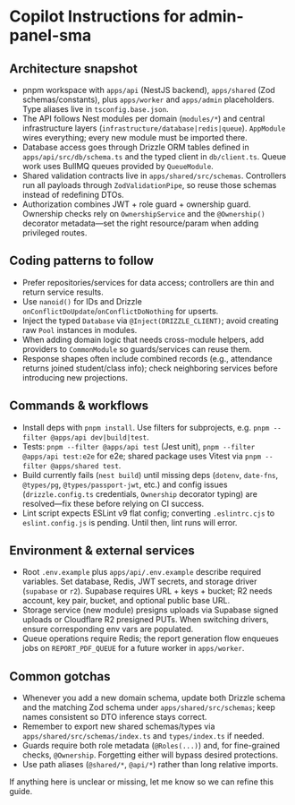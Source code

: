 # Copilot Instructions for admin-panel-sma

## Architecture snapshot

- pnpm workspace with `apps/api` (NestJS backend), `apps/shared` (Zod schemas/constants), plus `apps/worker` and `apps/admin` placeholders. Type aliases live in `tsconfig.base.json`.
- The API follows Nest modules per domain (`modules/*`) and central infrastructure layers (`infrastructure/database|redis|queue`). `AppModule` wires everything; every new module must be imported there.
- Database access goes through Drizzle ORM tables defined in `apps/api/src/db/schema.ts` and the typed client in `db/client.ts`. Queue work uses BullMQ queues provided by `QueueModule`.
- Shared validation contracts live in `apps/shared/src/schemas`. Controllers run all payloads through `ZodValidationPipe`, so reuse those schemas instead of redefining DTOs.
- Authorization combines JWT + role guard + ownership guard. Ownership checks rely on `OwnershipService` and the `@Ownership()` decorator metadata—set the right resource/param when adding privileged routes.

## Coding patterns to follow

- Prefer repositories/services for data access; controllers are thin and return service results.
- Use `nanoid()` for IDs and Drizzle `onConflictDoUpdate`/`onConflictDoNothing` for upserts.
- Inject the typed `Database` via `@Inject(DRIZZLE_CLIENT)`; avoid creating raw `Pool` instances in modules.
- When adding domain logic that needs cross-module helpers, add providers to `CommonModule` so guards/services can reuse them.
- Response shapes often include combined records (e.g., attendance returns joined student/class info); check neighboring services before introducing new projections.

## Commands & workflows

- Install deps with `pnpm install`. Use filters for subprojects, e.g. `pnpm --filter @apps/api dev|build|test`.
- Tests: `pnpm --filter @apps/api test` (Jest unit), `pnpm --filter @apps/api test:e2e` for e2e; shared package uses Vitest via `pnpm --filter @apps/shared test`.
- Build currently fails (`nest build`) until missing deps (`dotenv`, `date-fns`, `@types/pg`, `@types/passport-jwt`, etc.) and config issues (`drizzle.config.ts` credentials, `Ownership` decorator typing) are resolved—fix these before relying on CI success.
- Lint script expects ESLint v9 flat config; converting `.eslintrc.cjs` to `eslint.config.js` is pending. Until then, lint runs will error.

## Environment & external services

- Root `.env.example` plus `apps/api/.env.example` describe required variables. Set database, Redis, JWT secrets, and storage driver (`supabase` or `r2`). Supabase requires URL + keys + bucket; R2 needs account, key pair, bucket, and optional public base URL.
- Storage service (new module) presigns uploads via Supabase signed uploads or Cloudflare R2 presigned PUTs. When switching drivers, ensure corresponding env vars are populated.
- Queue operations require Redis; the report generation flow enqueues jobs on `REPORT_PDF_QUEUE` for a future worker in `apps/worker`.

## Common gotchas

- Whenever you add a new domain schema, update both Drizzle schema and the matching Zod schema under `apps/shared/src/schemas`; keep names consistent so DTO inference stays correct.
- Remember to export new shared schemas/types via `apps/shared/src/schemas/index.ts` and `types/index.ts` if needed.
- Guards require both role metadata (`@Roles(...)`) and, for fine-grained checks, `@Ownership`. Forgetting either will bypass desired protections.
- Use path aliases (`@shared/*`, `@api/*`) rather than long relative imports.

If anything here is unclear or missing, let me know so we can refine this guide.
